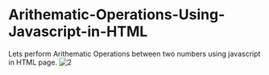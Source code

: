 # Arithematic-Operations-Using-Javascript-in-HTML
Lets perform Arithematic Operations between two numbers using javascript in HTML page.
![2](https://user-images.githubusercontent.com/62373532/135497722-b43ebe0e-b015-4d52-bfd1-d59b06d3b8b5.png)
